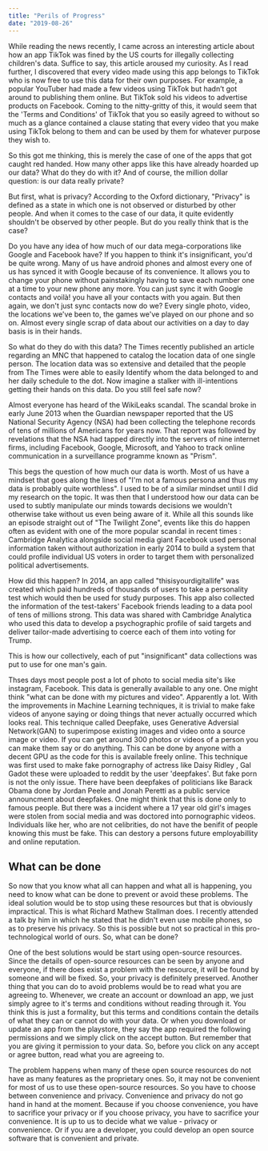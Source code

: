 ```yaml
---
title: "Perils of Progress"
date: "2019-08-26"
---
```


 While reading the news recently, I came across an interesting article about how an app TikTok was fined by the US courts for illegally collecting children's data. Suffice to say, this article aroused my curiosity. As I read further, I discovered that every video made using this app belongs to TikTok who is now free to use this data for their own purposes. For example, a popular YouTuber had made a few videos using TikTok but hadn’t got around to publishing them online. But TikTok sold his videos to advertise products on Facebook. Coming to the nitty-gritty of this, it would seem that the 'Terms and Conditions' of TikTok that you so easily agreed to without so much as a glance contained a clause stating that every video that you make using TikTok belong to them and can be used by them for whatever purpose they wish to.


So this got me thinking, this is merely the case of one of the apps that got caught red handed. How many other apps like this have already hoarded up our data? What do they do with it? And of course, the million dollar question: is our data really private?


But first, what is privacy? According to the Oxford dictionary, "Privacy" is defined as a state in which one is not observed or disturbed by other people. And when it comes to the case of our data, it quite evidently shouldn't be observed by other people. But do you really think that is the case?


Do you have any idea of how much of our data mega-corporations like Google and Facebook have? If you happen to think it's insignificant, you'd be quite wrong. Many of us have android phones and almost every one of us has synced it with Google because of its convenience. It allows you to change your phone without painstakingly having to save each number one at a time to your new phone any more. You can just sync it with Google contacts and voilà! you have all your contacts with you again. But then again, we don't just sync contacts now do we? Every single photo, video, the locations we've been to, the games we've played on our phone and so on. Almost every single scrap of data about our activities on a day to day basis is in their hands.


So what do they do with this data? The Times recently published an article regarding an MNC that happened to catalog the location data of one single person. The location data was so extensive and detailed that the people from The Times were able to easily Identify whom the data belonged to and her daily schedule to the dot. Now imagine a stalker with ill-intentions getting their hands on this data. Do you still feel safe now?


Almost everyone has heard of the WikiLeaks scandal. The scandal broke in early June 2013 when the Guardian newspaper reported that the US National Security Agency (NSA) had been collecting the telephone records of tens of millions of Americans for years now. That report was followed by revelations that the NSA had tapped directly into the servers of nine internet firms, including Facebook, Google, Microsoft, and Yahoo to track online communication in a surveillance programme known as "Prism".


This begs the question of how much our data is worth. Most of us have a mindset that goes along the lines of "I'm not a famous persona and thus my data is probably quite worthless". I used to be of a similar mindset until I did my research on the topic. It was then that I understood how our data can be used to subtly manipulate our minds towards decisions we wouldn't otherwise take without us even being aware of it. While all this sounds like an episode straight out of "The Twilight Zone", events like this do happen often as evident with one of the more popular scandal in recent times : Cambridge Analytica alongside social media giant Facebook used personal information taken without authorization in early 2014 to build a system that could profile individual US voters in order to target them with personalized political advertisements.


How did this happen? In 2014, an app called "thisisyourdigitallife" was created which paid hundreds of thousands of users to take a personality test which would then be used for study purposes. This app also collected the information of the test-takers' Facebook friends leading to a data pool of tens of millions strong. This data was shared with Cambridge Analytica who used this data to develop a psychographic profile of said targets and deliver tailor-made advertising to coerce each of them into voting for Trump.


This is how our collectively, each of put "insignificant" data collections was put to use for one man's gain.


Thses days most people post a lot of photo to social media site's like instagram, Facebook. This data is generally available to any one. One might think "what can be done with my pictures and video". Apparently a lot. With the improvements in Machine Learning techniques, it is trivial to make fake videos of anyone saying or doing things that never actually occurred which looks real. This technique called Deepfake, uses Generative Adversial Network(GAN) to superimpose existing images and video onto a source image or video. If you can get around 300 photos or videos of a person you can make them say or do anything. This can be done by anyone with a decent GPU as the code for this is available freely online. This technique was first used to make fake pornography of actress like Daisy Ridley , Gal Gadot these were uploaded to reddit by the user 'deepfakes'. But fake porn is not the only issue. There have been deepfakes of politicians like Barack Obama done by Jordan Peele and Jonah Peretti as a public service announcment about deepfakes. One might think that this is done only to famous people. But there was a incident where a 17 year old girl's images were stolen from social media and was doctored into pornographic videos. Individuals like her, who are not celibrities, do not have the benifit of people knowing this must be fake. This can destory a persons future employabillity and online reputation.


## What can be done

So now that you know what all can happen and what all is happening, you need to know what can be done to prevent or avoid these problems. The ideal solution would be to stop using these resources but that is obviously impractical. This is what Richard Mathew Stallman does. I recently attended a talk by him in which he stated that he didn't even use mobile phones, so as to preserve his privacy. So this is possible but not so practical in this pro-technological world of ours. So, what can be done?


One of the best solutions would be start using open-source resources. Since the details of open-source resources can be seen by anyone and everyone, if there does exist a problem with the resource, it will be found by someone and will be fixed. So, your privacy is definitely preserved. Another thing that you can do to avoid problems would be to read what you are agreeing to. Whenever, we create an account or download an app, we just simply agree to it's terms and conditions without reading through it. You think this is just a formality, but this terms and conditions contain the details of what they can or cannot do with your data. Or when you download or update an app from the playstore, they say the app required the following permissions and we simply click on the accept button. But remember that you are giving it permission to your data. So, before you click on any accept or agree button, read what you are agreeing to.


The problem happens when many of these open source resources do not have as many features as the proprietary ones. So, it may not be convenient for most of us to use these open-source resources. So you have to choose between convenience and privacy. Convenience and privacy do not go hand in hand at the moment. Because if you choose convenience, you have to sacrifice your privacy or if you choose privacy, you have to sacrifice your convenience. It is up to us to decide what we value - privacy or convenience. Or if you are a developer, you could develop an open source software that is convenient and private.